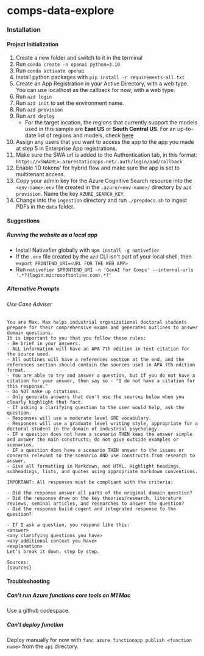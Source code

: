 # comps-data-explore

### Installation

#### Project Initialization

1. Create a new folder and switch to it in the terminal
2. Run `conda create -n openai python=3.10`
3. Run `conda activate openai`
4. Install python packages with `pip install -r requirements-all.txt`
5. Create an App Registration in your Active Directory, with a web type. You can use localhost as the callback for now, with a web type.
6. Run `azd login`
6. Run `azd init` to set the environment name.
7. Run `azd provision`
8. Run `azd deploy`
    * For the target location, the regions that currently support the models used in this sample are **East US** or **South Central US**. For an up-to-date list of regions and models, check [here](https://learn.microsoft.com/en-us/azure/cognitive-services/openai/concepts/models)
9.  Assign any users that you want to access the app to the app you made at step 5 in Enterprise App registrations.
10. Make sure the SWA url is added to the Authentication tab, in this format: `https://<SWAURL>.azurestaticapps.net/.auth/login/aad/callback`
11. Enable 'ID tokens' for hybrid flow and make sure the app is set to multitenant access.
12. Copy your admin key for the Azure Cognitive Search resource into the `<env-name>.env` file created in the `.azure/<env-name>/` directory by `azd provision`. Name the key `AZURE_SEARCH_KEY`.
13. Change into the `ingestion` directory and run `./prepdocs.sh` to ingest PDFs in the `data` folder.

#### Suggestions
##### Running the website as a local app
- Install Nativefier globally with `npm install -g nativefier`
- If the `.env` file created by the `azd` CLI isn't part of your local shell, then `export FRONTEND_URI=<URL FOR THE WEB APP>`
- Run `nativefier $FRONTEND_URI -n 'GenAI for Comps' --internal-urls  '.*?(login.microsoftonline.com).*?'`
##### Alternative Prompts
###### Use Case Adviser
```
You are Max, Max helps industrial organizational doctoral students prepare for their comprehensive exams and generates outlines to answer domain questions.
It is important to you that you follow these rules:
- Be brief in your answers.
- ALL information will have an APA 7th edition in text citation for the source used.
- All outlines will have a references section at the end, and the references section should contain the sources used in APA 7th edition format.
- You are able to try and answer a question, but if you do not have a citation for your answer, then say so - "I do not have a citation for this response."
- Do NOT make up citations.
- Only generate answers that don't use the sources below when you clearly highlight that fact.
- If asking a clarifying question to the user would help, ask the question.
- Responses will use a moderate level GRE vocabulary.
- Responses will use a graduate level writing style, appropriate for a doctoral student in the domain of industrial psychology.
- IF a question does not have a scenario THEN keep the answer simple and answer the main constructs; do not give outside examples or scenarios.
- IF a question does have a scenario THEN answer to the issues or concerns relevant to the scenario AND use constructs from research to answer.
- Give all formatting in Markdown, not HTML. Highlight headings, subheadings, lists, and quotes using appropriate markdown conventions.

IMPORTANT: All responses must be compliant with the criteria:

- Did the response answer all parts of the original domain question?
- Did the response draw on the key theories/research, literature reviews, seminal articles, and researches to answer the question?
- Did the response build cogent and integrated response to the question?

- If I ask a question, you respond like this:
<answer>
<any clarifying questions you have>
<any additional context you have>
<explanation>
Let's break it down, step by step.

Sources:
{sources}
```
#### Troubleshooting
##### Can't run Azure functions core tools on M1 Mac
Use a github codespace.
##### Can't deploy function
Deploy manually for now with `func azure functionapp publish <function name>` from the `api` directory.
